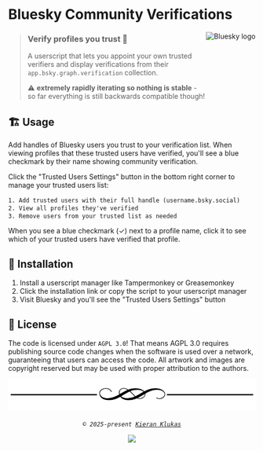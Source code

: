 # Bluesky Community Verifications

<img src="https://cachet.dunkirk.sh/emojis/bluesky/r" height="175" align="right" alt="Bluesky logo">

> ### Verify profiles you trust 💙
>
> A userscript that lets you appoint your own trusted verifiers and display verifications from their `app.bsky.graph.verification` collection.
>
> ⚠️ **extremely rapidly iterating so nothing is stable** - so far everything is still backwards compatible though!

## 🏗️ Usage

Add handles of Bluesky users you trust to your verification list. When viewing profiles that these trusted users have verified, you'll see a blue checkmark by their name showing community verification.

Click the "Trusted Users Settings" button in the bottom right corner to manage your trusted users list:

```
1. Add trusted users with their full handle (username.bsky.social)
2. View all profiles they've verified
3. Remove users from your trusted list as needed
```

When you see a blue checkmark (✓) next to a profile name, click it to see which of your trusted users have verified that profile.

## 🔧 Installation

1. Install a userscript manager like Tampermonkey or Greasemonkey
2. Click the installation link or copy the script to your userscript manager
3. Visit Bluesky and you'll see the "Trusted Users Settings" button

## 📜 License

The code is licensed under `AGPL 3.0`! That means AGPL 3.0 requires publishing source code changes when the software is used over a network, guaranteeing that users can access the code. All artwork and images are copyright reserved but may be used with proper attribution to the authors.

<p align="center">
	<img src="https://raw.githubusercontent.com/taciturnaxolotl/carriage/master/.github/images/line-break.svg" />
</p>

<p align="center">
	<i><code>&copy 2025-present <a href="https://github.com/taciturnaxolotl">Kieran Klukas</a></code></i>
</p>

<p align="center">
	<a href="https://github.com/taciturnaxolotl/serif/blob/master/LICENSE.md"><img src="https://img.shields.io/static/v1.svg?style=for-the-badge&label=License&message=MIT&logoColor=d9e0ee&colorA=363a4f&colorB=b7bdf8"/></a>
</p>
